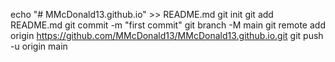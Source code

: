 echo "# MMcDonald13.github.io" >> README.md
git init
git add README.md
git commit -m "first commit"
git branch -M main
git remote add origin https://github.com/MMcDonald13/MMcDonald13.github.io.git
git push -u origin main
